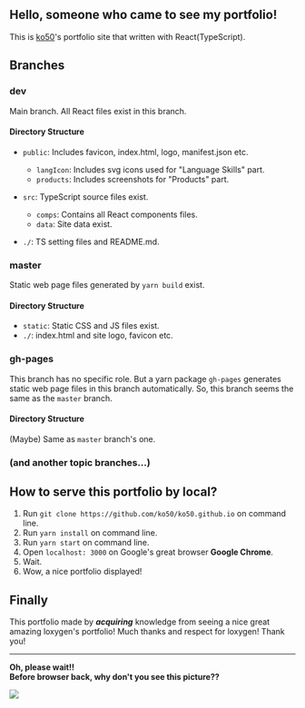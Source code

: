 ## **Hello, someone who came to see my portfolio!**

This is [ko50](https://github.com/ko50)'s portfolio site that written with React(TypeScript).

## Branches

### dev

Main branch. All React files exist in this branch.

#### Directory Structure

- `public`: Includes favicon, index.html, logo, manifest.json etc.
  - `langIcon`: Includes svg icons used for "Language Skills" part.
  - `products`: Includes screenshots for "Products" part.

- `src`: TypeScript source files exist.
  - `comps`: Contains all React components files.
  - `data`: Site data exist.

- `./`: TS setting files and README.md.



### master

Static web page files generated by `yarn build` exist.

#### Directory Structure

- `static`: Static CSS and JS files exist. 
- `./`: index.html and site logo, favicon etc.



### gh-pages

This branch has no specific role.
But a yarn package `gh-pages` generates static web page files in this branch automatically.
So, this branch seems the same as the `master` branch.

#### Directory Structure

(Maybe) Same as `master` branch's one.



### (and another topic branches...)



## How to serve this portfolio by local?

1. Run `git clone https://github.com/ko50/ko50.github.io` on command line.
2. Run `yarn install` on command line.
3. Run `yarn start` on command line.
4. Open `localhost: 3000` on Google's great browser **Google Chrome**.
5. Wait.
6. Wow, a nice portfolio displayed!



## Finally

This portfolio made by ***acquiring*** knowledge from seeing a nice great amazing loxygen's portfolio!
Much thanks and respect for loxygen! Thank you!



---
**Oh, please wait!!** <br />
**Before browser back, why don't you see this picture??**

![](https://cdn.discordapp.com/attachments/700920014475362346/734486798927134870/life.png)
